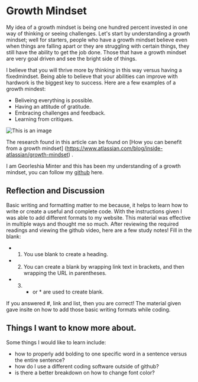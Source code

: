 # Growth Mindset

My idea of a growth mindset is being one hundred percent invested in one way of thinking or seeing challenges. Let's start by understanding a growth mindset; well for starters, people who have a growth mindset believe even when things are falling apart or they are struggling with certain things, they still have the ability to get the job done. Those that have a growth mindset are very goal driven and see the bright side of things. 

I believe that you will thrive more by thinking in this way versus having a fixedmindset. Being able to believe that your abilities can improve with hardwork is the biggest key to success. Here are a few examples of a growth mindest:
- Beliveing everything is possible.
- Having an attitude of gratitude.
- Embracing challenges and feedback.
- Learning from critiques.

![This is an image](https://www.techtello.com/wp-content/uploads/2020/06/5-strategies-to-shift-to-growth-mindset.png)

The research found in this article can be found on [How you can benefit from a growth mindset] (https://www.atlassian.com/blog/inside-atlassian/growth-mindset) .

I am Georleshia Minter and this has been my understanding of a growth mindset, you can follow my [github](https://georleshiam.github.io/) here.


## Reflection and Discussion
Basic writing and formatting matter to me because, it helps to learn how to write or create a useful and complete code. With the instructions given I was able to add different formats to my website. This material was effective in multiple ways and thought me so much.
After reviewing the required readings and viewing the github video, here are a few study notes!
Fill in the blank:
- 1. You use blank to create a heading.
- 2. You can create a blank by wrapping link text in brackets, and then wrapping the URL in parentheses.
- 3. - or * are used to create blank.

If you answered #, link and list, then you are correct! The material given gave insite on how to add those basic writing formats while coding. 

## Things I want to know more about.
Some things I would like to learn include:
- how to properly add bolding to one specific word in a sentence versus the entire sentence?
- how do I use a different coding software outside of github?
- is there a better breakdown on how to change font color?
